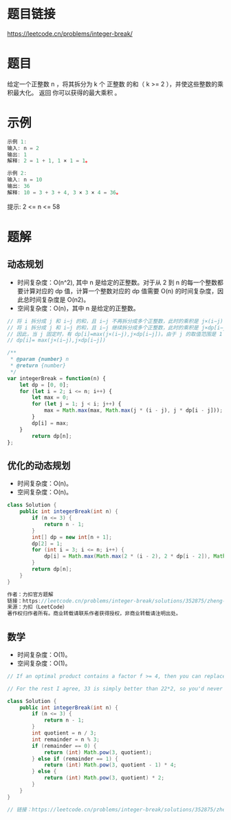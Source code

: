 
# 题目链接

https://leetcode.cn/problems/integer-break/

# 题目

给定一个正整数 n ，将其拆分为 k 个 正整数 的和（ k >= 2 ），并使这些整数的乘积最大化。
返回 你可以获得的最大乘积 。

# 示例

```js
示例 1:
输入: n = 2
输出: 1
解释: 2 = 1 + 1, 1 × 1 = 1。

示例 2:
输入: n = 10
输出: 36
解释: 10 = 3 + 3 + 4, 3 × 3 × 4 = 36。
```

提示: 2 <= n <= 58

# 题解

## 动态规划

- 时间复杂度：O(n^2), 其中 n 是给定的正整数。对于从 2 到 n 的每一个整数都要计算对应的 dp 值，计算一个整数对应的 dp 值需要 O(n) 的时间复杂度，因此总时间复杂度是 O(n2)。
- 空间复杂度：O(n)，其中 n 是给定的正整数。
  
```js
// 将 i 拆分成 j 和 i−j 的和，且 i−j 不再拆分成多个正整数，此时的乘积是 j×(i−j)；
// 将 i 拆分成 j 和 i−j 的和，且 i−j 继续拆分成多个正整数，此时的乘积是 j×dp[i−j]。
// 因此，当 j 固定时，有 dp[i]=max⁡(j×(i−j),j×dp[i−j])。由于 j 的取值范围是 1 到 i−1，需要遍历所有的 j 得到 dp[i] 的最大值，因此可以得到状态转移方程如下：
// dp[i]= max(j×(i−j),j×dp[i−j])

/**
 * @param {number} n
 * @return {number}
 */
var integerBreak = function(n) {
    let dp = [0, 0];
    for (let i = 2; i <= n; i++) {
        let max = 0;
        for (let j = 1; j < i; j++) {
            max = Math.max(max, Math.max(j * (i - j), j * dp[i - j])); 
        }
        dp[i] = max;
    }
        return dp[n];
};
```

## 优化的动态规划

- 时间复杂度：O(n)。
- 空间复杂度：O(n)。
  
```java
class Solution {
    public int integerBreak(int n) {
        if (n <= 3) {
            return n - 1;
        }
        int[] dp = new int[n + 1];
        dp[2] = 1;
        for (int i = 3; i <= n; i++) {
            dp[i] = Math.max(Math.max(2 * (i - 2), 2 * dp[i - 2]), Math.max(3 * (i - 3), 3 * dp[i - 3]));
        }
        return dp[n];
    }
}

作者：力扣官方题解
链接：https://leetcode.cn/problems/integer-break/solutions/352875/zheng-shu-chai-fen-by-leetcode-solution/
来源：力扣（LeetCode）
著作权归作者所有。商业转载请联系作者获得授权，非商业转载请注明出处。
```

## 数学

- 时间复杂度：O(1)。
- 空间复杂度：O(1)。
  
```java
// If an optimal product contains a factor f >= 4, then you can replace it with factors 2 and f-2 without losing optimality, as 2*(f-2) = 2f-4 >= f. So you never need a factor greater than or equal to 4, meaning you only need factors 1, 2 and 3 (and 1 is of course wasteful and you'd only use it for n=2 and n=3, where it's needed).

// For the rest I agree, 33 is simply better than 22*2, so you'd never use 2 more than twice.

class Solution {
    public int integerBreak(int n) {
        if (n <= 3) {
            return n - 1;
        }
        int quotient = n / 3;
        int remainder = n % 3;
        if (remainder == 0) {
            return (int) Math.pow(3, quotient);
        } else if (remainder == 1) {
            return (int) Math.pow(3, quotient - 1) * 4;
        } else {
            return (int) Math.pow(3, quotient) * 2;
        }
    }
}

// 链接：https://leetcode.cn/problems/integer-break/solutions/352875/zheng-shu-chai-fen-by-leetcode-solution/
```

